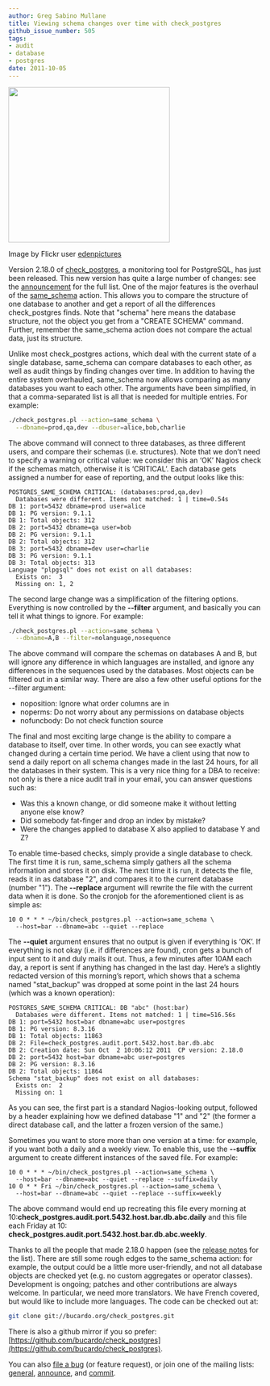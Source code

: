 ```yaml
---
author: Greg Sabino Mullane
title: Viewing schema changes over time with check_postgres
github_issue_number: 505
tags:
- audit
- database
- postgres
date: 2011-10-05
---
```




<a href="/blog/2011/10/viewing-schema-changes-over-time-with/image-0-big.jpeg" onblur="try {parent.deselectBloggerImageGracefully();} catch(e) {}"><img alt="" border="0" id="BLOGGER_PHOTO_ID_5659427784859186034" src="/blog/2011/10/viewing-schema-changes-over-time-with/image-0.jpeg" style="cursor:pointer; cursor:hand;width: 320px; height: 308px;"/></a>

Image by Flickr user [edenpictures](https://www.flickr.com/photos/edenpictures/)

Version 2.18.0 of [check_postgres](https://bucardo.org/check_postgres/), a monitoring tool for PostgreSQL, has just been released. This new version has quite a large number of changes: see the [announcement](https://mail.endcrypt.com/pipermail/check_postgres-announce/2011-October/000027.html) for the full list. One of the major features is the overhaul of the [same_schema](https://bucardo.org/check_postgres/check_postgres.pl.html#same_schema) action. This allows you to compare the structure of one database to another and get a report of all the differences check_postgres finds. Note that "schema" here means the database structure, not the object you get from a "CREATE SCHEMA" command. Further, remember the same_schema action does not compare the actual data, just its structure.

Unlike most check_postgres actions, which deal with the current state of a single database, same_schema can compare databases to each other, as well as audit things by finding changes over time. In addition to having the entire system overhauled, same_schema now allows comparing as many databases you want to each other. The arguments have been simplified, in that a comma-separated list is all that is needed for multiple entries. For example:

```bash
./check_postgres.pl --action=same_schema \
  --dbname=prod,qa,dev --dbuser=alice,bob,charlie
```

The above command will connect to three databases, as three different users, and compare their schemas (i.e. structures). Note that we don’t need to specify a warning or critical value: we consider this an ‘OK’ Nagios check if the schemas match, otherwise it is ‘CRITICAL’. Each database gets assigned a number for ease of reporting, and the output looks like this:

```nohighlight
POSTGRES_SAME_SCHEMA CRITICAL: (databases:prod,qa,dev)
  Databases were different. Items not matched: 1 | time=0.54s 
DB 1: port=5432 dbname=prod user=alice
DB 1: PG version: 9.1.1
DB 1: Total objects: 312
DB 2: port=5432 dbname=qa user=bob
DB 2: PG version: 9.1.1
DB 2: Total objects: 312
DB 3: port=5432 dbname=dev user=charlie
DB 3: PG version: 9.1.1
DB 3: Total objects: 313
Language "plpgsql" does not exist on all databases:
  Exists on:  3
  Missing on: 1, 2
```

The second large change was a simplification of the filtering options. Everything is now controlled by the **--filter** argument, and basically you can tell it what things to ignore. For example:

```bash
./check_postgres.pl --action=same_schema \
  --dbname=A,B --filter=nolanguage,nosequence
```

The above command will compare the schemas on databases A and B, but will ignore any difference in which languages are installed, and ignore any differences in the sequences used by the databases. Most objects can be filtered out in a similar way. There are also a few other useful options for the --filter argument:

- noposition: Ignore what order columns are in
- noperms: Do not worry about any permissions on database objects
- nofuncbody: Do not check function source

The final and most exciting large change is the ability to compare a database to itself, over time. In other words, you can see exactly what changed during a certain time period. We have a client using that now to send a daily report on all schema changes made in the last 24 hours, for all the databases in their system. This is a very nice thing for a DBA to receive: not only is there a nice audit trail in your email, you can answer questions such as:

- Was this a known change, or did someone make it without letting anyone else know?
- Did somebody fat-finger and drop an index by mistake?
- Were the changes applied to database X also applied to database Y and Z?

To enable time-based checks, simply provide a single database to check. The first time it is run, same_schema simply gathers all the schema information and stores it on disk. The next time it is run, it detects the file, reads it in as database "2", and compares it to the current database (number "1"). The **--replace** argument will rewrite the file with the current data when it is done. So the cronjob for the aforementioned client is as simple as:

```nohighlight
10 0 * * * ~/bin/check_postgres.pl --action=same_schema \
  --host=bar --dbname=abc --quiet --replace
```

The **--quiet** argument ensures that no output is given if everything is ‘OK’. If everything is not okay (i.e. if differences are found), cron gets a bunch of input sent to it and duly mails it out. Thus, a few minutes after 10AM each day, a report is sent if anything has changed in the last day. Here’s a slightly redacted version of this morning’s report, which shows that a schema named "stat_backup" was dropped at some point in the last 24 hours (which was a known operation):

```nohighlight
POSTGRES_SAME_SCHEMA CRITICAL: DB "abc" (host:bar)
  Databases were different. Items not matched: 1 | time=516.56s
DB 1: port=5432 host=bar dbname=abc user=postgres
DB 1: PG version: 8.3.16
DB 1: Total objects: 11863
DB 2: File=check_postgres.audit.port.5432.host.bar.db.abc
DB 2: Creation date: Sun Oct  2 10:06:12 2011  CP version: 2.18.0
DB 2: port=5432 host=bar dbname=abc user=postgres
DB 2: PG version: 8.3.16
DB 2: Total objects: 11864
Schema "stat_backup" does not exist on all databases:
  Exists on:  2
  Missing on: 1
```

As you can see, the first part is a standard Nagios-looking output, followed by a header explaining how we defined database "1" and "2" (the former a direct database call, and the latter a frozen version of the same.)

Sometimes you want to store more than one version at a time: for example, if you want both a daily and a weekly view. To enable this, use the **--suffix** argument to create different instances of the saved file. For example:

```nohighlight
10 0 * * * ~/bin/check_postgres.pl --action=same_schema \
  --host=bar --dbname=abc --quiet --replace --suffix=daily
10 0 * * Fri ~/bin/check_postgres.pl --action=same_schema \
  --host=bar --dbname=abc --quiet --replace --suffix=weekly
```

The above command would end up recreating this file every morning at 10:**check_postgres.audit.port.5432.host.bar.db.abc.daily** and this file each Friday at 10: **check_postgres.audit.port.5432.host.bar.db.abc.weekly**.

Thanks to all the people that made 2.18.0 happen (see the [release notes](https://mail.endcrypt.com/pipermail/check_postgres-announce/2011-October/000027.html) for the list). There are still some rough edges to the same_schema action: for example, the output could be a little more user-friendly, and not all database objects are checked yet (e.g. no custom aggregates or operator classes). Development is ongoing; patches and other contributions are always welcome. In particular, we need more translators. We have French covered, but would like to include more languages. The code can be checked out at:

```bash
git clone git://bucardo.org/check_postgres.git
```

There is also a github mirror if you so prefer: [https://github.com/bucardo/check_postgres](https://github.com/bucardo/check_postgres).

You can also [file a bug](https://github.com/bucardo/bucardo/issues) (or feature request), or join one of the mailing lists: [general](https://mail.endcrypt.com/mailman/listinfo/check_postgres), [announce](https://mail.endcrypt.com/mailman/listinfo/check_postgres-announce), and [commit](https://mail.endcrypt.com/mailman/listinfo/check_postgres-commit).


